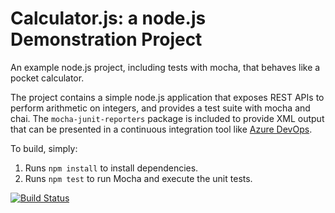 Calculator.js: a node.js Demonstration Project
==============================================
An example node.js project, including tests with mocha, that behaves like
a pocket calculator.

The project contains a simple node.js application that exposes REST APIs
to perform arithmetic on integers, and provides a test suite with mocha
and chai.  The `mocha-junit-reporters` package is included to provide XML
output that can be presented in a continuous integration tool like
[Azure DevOps](https://azure.com/devops).

To build, simply:

1. Runs `npm install` to install dependencies.
2. Runs `npm test` to run Mocha and execute the unit tests.

[![Build Status](https://dev.azure.com/dhanrajmittal0524/Parts%20Unlimited/_apis/build/status/Dhanraj90.calculator?branchName=master)](https://dev.azure.com/dhanrajmittal0524/Parts%20Unlimited/_build/latest?definitionId=2&branchName=master)
